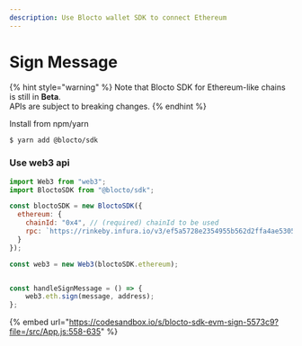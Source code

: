 ```yaml
---
description: Use Blocto wallet SDK to connect Ethereum
---
```


# Sign Message

{% hint style="warning" %}
Note that Blocto SDK for Ethereum-like chains is still in **Beta**.  
APIs are subject to breaking changes.
{% endhint %}

Install from npm/yarn

```bash
$ yarn add @blocto/sdk
```

### Use web3 api


```javascript
import Web3 from "web3";
import BloctoSDK from "@blocto/sdk";

const bloctoSDK = new BloctoSDK({
  ethereum: {
    chainId: "0x4", // (required) chainId to be used
    rpc: `https://rinkeby.infura.io/v3/ef5a5728e2354955b562d2ffa4ae5305` // (required for Ethereum) JSON RPC endpoint
  }
});

const web3 = new Web3(bloctoSDK.ethereum);


const handleSignMessage = () => {
    web3.eth.sign(message, address);
};

```


{% embed url="https://codesandbox.io/s/blocto-sdk-evm-sign-5573c9?file=/src/App.js:558-635" %}

